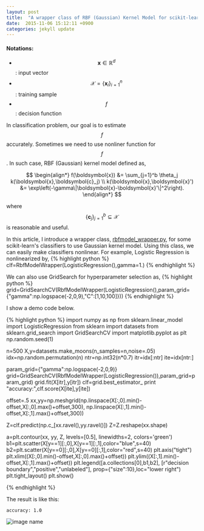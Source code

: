 ```yaml
---
layout: post
title:  "A wrapper class of RBF (Gaussian) Kernel Model for scikit-learn's classifiers"
date:  2015-11-06 15:12:11 +0900
categories: jekyll update
---
```

#### Notations:
- $$\boldsymbol{x} \in \mathbb{R}^{d}$$: input vector
- $$\mathcal{X} = \{\boldsymbol{x}_i\}_{i=1}^n$$: training sample
- $$f$$: decision function

In classification problem, our goal is to estimate $$f$$ accurately. 
Sometimes we need to use nonliner function for $$f$$.
In such case, RBF (Gaussian) kernel model defined as,

$$
\begin{align*}
f(\boldsymbol{x}) &= \sum_{j=1}^b \theta_j k(\boldsymbol{x},\boldsymbol{c}_j) \\
k(\boldsymbol{x},\boldsymbol{x}') &= \exp\left(-\gamma\|\boldsymbol{x}-\boldsymbol{x}'\|^2\right).
\end{align*}
$$

where $$\{\boldsymbol{c}_j\}_{j=1}^b \subseteq \mathcal{X}$$ is reasonable and useful.

In this article, I introduce a wrapper class, [rbfmodel_wrapper.py][rbfmodel_wrapper.py], for some scikit-learn's classifiers to use Gaussian kernel model.
Using this class, we can easily make classifiers nonlinear.
For example, Logistic Regression is nonlinearized by,
{% highlight python %}
clf=RbfModelWrapper(LogisticRegression(),gamma=1.)
{% endhighlight %}

We can also use GridSearch for hyperparameter selection as,
{% highlight python %}
grid=GridSearchCV(RbfModelWrapper(LogisticRegression(),param_grid={"gamma":np.logspace(-2,0,9),"C":[1,10,100]}))
{% endhighlight %}

I show a demo code below.

{% highlight python %}
import numpy as np
from sklearn.linear_model import LogisticRegression
from sklearn import datasets
from sklearn.grid_search import GridSearchCV
import matplotlib.pyplot as plt
np.random.seed(1)

n=500
X,y=datasets.make_moons(n_samples=n,noise=.05)
idx=np.random.permutation(n)
ntr=np.int32(n*0.7)
itr=idx[:ntr]
ite=idx[ntr:]

param_grid={"gamma":np.logspace(-2,0,9)}
grid=GridSearchCV(RbfModelWrapper(LogisticRegression()),param_grid=param_grid)
grid.fit(X[itr],y[itr])
clf=grid.best_estimator_
print "accuracy:",clf.score(X[ite],y[ite])

offset=.5
xx,yy=np.meshgrid(np.linspace(X[:,0].min()-offset,X[:,0].max()+offset,300),
                  np.linspace(X[:,1].min()-offset,X[:,1].max()+offset,300))

Z=clf.predict(np.c_[xx.ravel(),yy.ravel()])
Z=Z.reshape(xx.shape)

a=plt.contour(xx, yy, Z, levels=[0.5], linewidths=2, colors='green')
b1=plt.scatter(X[y==1][:,0],X[y==1][:,1],color="blue",s=40)
b2=plt.scatter(X[y==0][:,0],X[y==0][:,1],color="red",s=40)
plt.axis("tight")
plt.xlim((X[:,0].min()-offset,X[:,0].max()+offset))
plt.ylim((X[:,1].min()-offset,X[:,1].max()+offset))
plt.legend([a.collections[0],b1,b2],
           [r"decision boundary","positive","unlabeled"],
           prop={"size":10},loc="lower right")
plt.tight_layout()
plt.show()

{% endhighlight %}


The result is like this:

```
accuracy: 1.0
```

![image name]({{nktmemo.github.io}}/assets/rbfmodel_demo.png)

[rbfmodel_wrapper.py]: https://gist.github.com/nkt1546789/e41199340f7a42c515be

